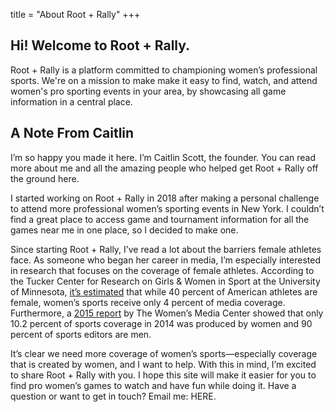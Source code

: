 
title = "About Root + Rally"
+++

## Hi! Welcome to Root + Rally. 
Root + Rally is a platform committed to championing women’s professional sports. We're on a mission to make make it easy to find, watch, and attend women's pro sporting events in your area, by showcasing all game information in a central place.


## A Note From Caitlin  
I’m so happy you made it here. I’m Caitlin Scott, the founder. You can read more about me and all the amazing people who helped get Root + Rally off the ground here. 

I started working on Root + Rally in 2018 after making a personal challenge to attend more professional women’s sporting events in New York. I couldn’t find a great place to access game and tournament information for all the games near me in one place, so I decided to make one.

Since starting Root + Rally, I’ve read a lot about the barriers female athletes face. As someone who began her career in media, I’m especially interested in research that focuses on the coverage of female athletes. According to the Tucker Center for Research on Girls & Women in Sport at the University of Minnesota, <a href="http://www.cehd.umn.edu/tuckercenter/projects/mediacoverage.html">it’s estimated</a> that while 40 percent of American athletes are female, women’s sports receive only 4 percent of media coverage. Furthermore, a <a href="https://wmc.3cdn.net/83bf6082a319460eb1_hsrm680x2.pdf">2015 report</a> by The Women’s Media Center showed that only 10.2 percent of sports coverage in 2014 was produced by women and 90 percent of sports editors are men. 

It’s clear we need more coverage of women’s sports—especially coverage that is created by women, and I want to help. With this in mind, I’m excited to share Root + Rally with you. I hope this site will make it easier for you to find pro women’s games to watch and have fun while doing it. Have a question or want to get in touch? Email me: HERE. 


 